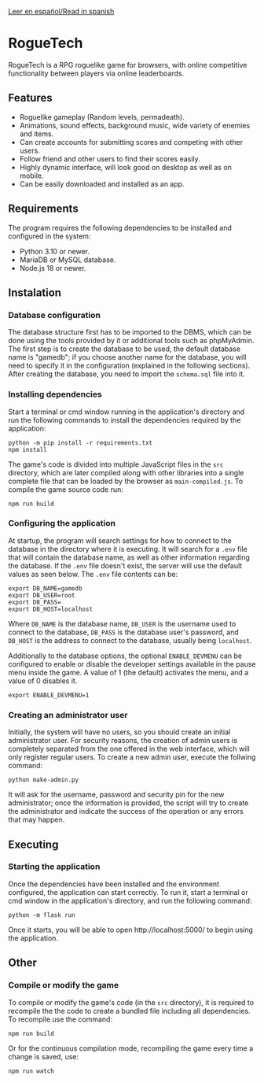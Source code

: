 [Leer en español/Read in spanish](README.es.md)

# RogueTech

RogueTech is a RPG roguelike game for browsers, with online competitive functionality between players via online leaderboards.

## Features

* Roguelike gameplay (Random levels, permadeath).
* Animations, sound effects, background music, wide variety of enemies and items.
* Can create accounts for submitting scores and competing with other users.
* Follow friend and other users to find their scores easily.
* Highly dynamic interface, will look good on desktop as well as on mobile.
* Can be easily downloaded and installed as an app.

## Requirements

The program requires the following dependencies to be installed and configured in the system:

* Python 3.10 or newer.
* MariaDB or MySQL database.
* Node.js 18 or newer.

## Instalation

### Database configuration

The database structure first has to be imported to the DBMS, which can be done using the tools provided by it or additional tools such as phpMyAdmin. The first step is to create the database to be used, the default database name is "gamedb"; if you choose another name for the database, you will need to specify it in the configuration (explained in the following sections). After creating the database, you need to import the `schema.sql` file into it.

### Installing dependencies

Start a terminal or cmd window running in the application's directory and run the following commands to install the dependencies required by the application:

```
python -m pip install -r requirements.txt
npm install
```

The game's code is divided into multiple JavaScript files in the `src` directory, which are later compiled along with other libraries into a single complete file that can be loaded by the browser as `main-compiled.js`. To compile the game source code run:

```
npm run build
```

### Configuring the application

At startup, the program will search settings for how to connect to the database in the directory where it is executing. It will search for a `.env` file that will contain the database name, as well as other information regarding the database. If the `.env` file doesn't exist, the server will use the default values as seen below. The `.env` file contents can be:

```
export DB_NAME=gamedb
export DB_USER=root
export DB_PASS=
export DB_HOST=localhost
```

Where `DB_NAME` is the database name, `DB_USER` is the username used to connect to the database, `DB_PASS` is the database user's password, and `DB_HOST` is the address to connect to the database, usually being `localhost`.

Additionally to the database options, the optional `ENABLE_DEVMENU` can be configured to enable or disable the developer settings available in the pause menu inside the game. A value of 1 (the default) activates the menu, and a value of 0 disables it.

```
export ENABLE_DEVMENU=1
```

### Creating an administrator user

Initially, the system will have no users, so you should create an initial administrator user. For security reasons, the creation of admin users is completely separated from the one offered in the web interface, which will only register regular users. To create a new admin user, execute the follwing command:

```
python make-admin.py
```

It will ask for the username, password and security pin for the new administrator; once the information is provided, the script will try to create the administrator and indicate the success of the operation or any errors that may happen.

## Executing

### Starting the application

Once the dependencies have been installed and the environment configured, the application can start correctly. To run it, start a terminal or cmd window in the application's directory, and run the following command:

```
python -m flask run
```

Once it starts, you will be able to open http://localhost:5000/ to begin using the application.

## Other

### Compile or modify the game

To compile or modify the game's code (in the `src` directory), it is required to recompile the the code to create a bundled file including all dependencies. To recompile use the command:

```
npm run build
```

Or for the continuous compilation mode, recompiling the game every time a change is saved, use:

```
npm run watch
```
